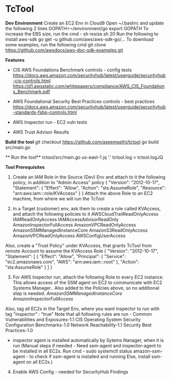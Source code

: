 # TcTool

**Dev Environment**
Create an EC2 Env in Cloud9
Open ~/.bashrc and update the following 2 lines
    GOPATH=~/environment/go
    export GOPATH
To increase the EBS size, run the cmd - sh resize.sh 20
Run the following to install aws-sdk
    go get -u github.com/aws/aws-sdk-go/...
To download some examples, run the following cmd
    git clone https://github.com/awsdocs/aws-doc-sdk-examples.git

**Features**
- CIS AWS Foundations Benchmark controls - config tests
https://docs.aws.amazon.com/securityhub/latest/userguide/securityhub-cis-controls.html
https://d1.awsstatic.com/whitepapers/compliance/AWS_CIS_Foundations_Benchmark.pdf

- AWS Foundational Security Best Practices controls - best practices
https://docs.aws.amazon.com/securityhub/latest/userguide/securityhub-standards-fsbp-controls.html

- AWS Inspector run - EC2 vuln tests

- AWS Trust Advisor Results

**Build the tool**
git checkout https://github.com/aseemsethi/tctool
go build src/main.go

** Run the tool**
tctool/src/main.go us-east-1 <Accountid>
jq '.' tctool.log > tctool.logJQ

**Tool Prerequisites**
1) Create an IAM Role in the Source (Dev) Env and attach to it the following policy, in addition to "Admin Access" policy
{
    "Version": "2012-10-17",
    "Statement": {
        "Effect": "Allow",
        "Action": "sts:AssumeRole",
        "Resource": "arn:aws:iam::<targetarn>:role/KVAccess"
    }
}
Attach the above Role to an EC2 machine, from where we will run the TcTool

2) In a Target (customer) env, ask them to create a role called KVAccess, and attach the following policies to it
                AWSCloudTrailReadOnlyAccess
                IAMReadOnlyAccess
                IAMAccessAdvisorReadOnly
                AmazonInspectorFullAccess
                AmazonVPCReadOnlyAccess
                AmazonSSMManagedInstanceCore
                AmazonS3ReadOnlyAccess
                AmazonVPCReadOnlyAccess
                AWSConfigUserAccess

Also, create a "Trust Policy" under KVAccess, that grants TcTool from remote Account to assume the KVAccess Role
{
  "Version": "2012-10-17",
  "Statement": [
    {
      "Effect": "Allow",
      "Principal": {
        "Service": "ec2.amazonaws.com",
        "AWS": "arn:aws:iam::<tctool account>:root"
      },
      "Action": "sts:AssumeRole"
    }
  ]
}

3) For AWS Inspector run, attach the following Role to every EC2 instance. This
allows access of the SSM agent on EC2 to communicate with EC2 Systems Manager..
Also added to the Policies above, so no additional step is needed.
_AmazonSSMManagedInstanceCore_
_AmazonInspectorFullAccess_

Also, tag all EC2s in the Target Env, where you want inspector to run with tag "inspector" : "true"
Note that all following rules are run - 
Common Vulnerabilities and Exposures-1.1
CIS Operating System Security Configuration Benchmarks-1.0
Network Reachability-1.1
Security Best Practices-1.0

- inspector agent is installed automatically by Sytems Nanager, when it is run
(Manual steps if needed - Need ssm-agent and inspector-agent to be installed in all EC2s.
Run cmd - sudo systemctl status amazon-ssm-agent - to check if ssm-agent is installed and running
Else, install ssm-agent on all EC2s.)


4) Enable AWS Config - needed for SecurityHub Findings
